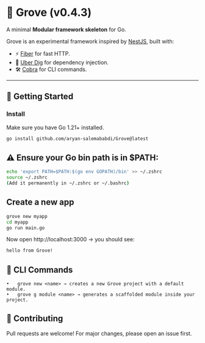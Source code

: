 # 🌱 Grove (v0.4.3)
A minimal **Modular framework skeleton** for Go.

Grove is an experimental framework inspired by [NestJS](https://nestjs.com/), built with:
- ⚡️ [Fiber](https://github.com/gofiber/fiber) for fast HTTP.
- 🧩 [Uber Dig](https://github.com/uber-go/dig) for dependency injection.
- 🛠️ [Cobra](https://github.com/spf13/cobra) for CLI commands.

---

## 🚀 Getting Started

### Install
Make sure you have Go 1.21+ installed.

```bash
go install github.com/aryan-salemababdi/Grove@latest
```

## ⚠️ Ensure your Go bin path is in $PATH:

```bash
echo 'export PATH=$PATH:$(go env GOPATH)/bin' >> ~/.zshrc
source ~/.zshrc
(Add it permanently in ~/.zshrc or ~/.bashrc)
```

## Create a new app

```bash
grove new myapp
cd myapp
go run main.go
```

Now open http://localhost:3000 → you should see:

```bash
hello from Grove!
```


## 🧩 CLI Commands

	•	grove new <name> → creates a new Grove project with a default module.
	•	grove g module <name> → generates a scaffolded module inside your project.



## 🤝 Contributing

Pull requests are welcome! For major changes, please open an issue first.
